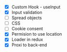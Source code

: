 - [x] Custom Hook - useInput
- [x] Input validation
- [ ] Spread objects
- [ ] CSS
- [ ] Cookie consent
- [x] Permision to use location
- [x] Loader in redux
- [x] Proxi to back-end